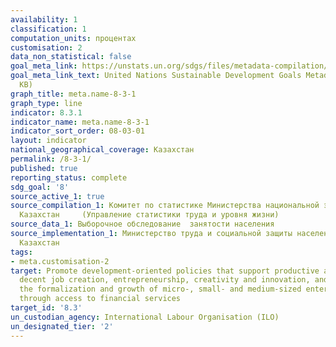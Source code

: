 ```yaml
---
availability: 1
classification: 1
computation_units: процентах
customisation: 2
data_non_statistical: false
goal_meta_link: https://unstats.un.org/sdgs/files/metadata-compilation/Metadata-Goal-8.pdf
goal_meta_link_text: United Nations Sustainable Development Goals Metadata (PDF 231
  KB)
graph_title: meta.name-8-3-1
graph_type: line
indicator: 8.3.1
indicator_name: meta.name-8-3-1
indicator_sort_order: 08-03-01
layout: indicator
national_geographical_coverage: Казахстан
permalink: /8-3-1/
published: true
reporting_status: complete
sdg_goal: '8'
source_active_1: true
source_compilation_1: Комитет по статистике Министерства национальной экономики Республики
  Казахстан     (Управление статистики труда и уровня жизни)
source_data_1: Выборочное обследование  занятости населения
source_implementation_1: Министерство труда и социальной защиты населения Республики
  Казахстан
tags:
- meta.customisation-2
target: Promote development-oriented policies that support productive activities,
  decent job creation, entrepreneurship, creativity and innovation, and encourage
  the formalization and growth of micro-, small- and medium-sized enterprises, including
  through access to financial services
target_id: '8.3'
un_custodian_agency: International Labour Organisation (ILO)
un_designated_tier: '2'
---
```

